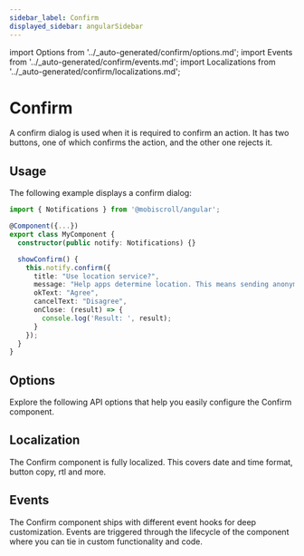 ```yaml
---
sidebar_label: Confirm
displayed_sidebar: angularSidebar
---
```


import Options from '../\_auto-generated/confirm/options.md';
import Events from '../\_auto-generated/confirm/events.md';
import Localizations from '../\_auto-generated/confirm/localizations.md';

# Confirm

A confirm dialog is used when it is required to confirm an action.
It has two buttons, one of which confirms the action, and the other one rejects it.

## Usage

The following example displays a confirm dialog:

```ts
import { Notifications } from '@mobiscroll/angular';

@Component({...})
export class MyComponent {
  constructor(public notify: Notifications) {}

  showConfirm() {
    this.notify.confirm({
      title: "Use location service?",
      message: "Help apps determine location. This means sending anonymous location data, even when no apps are running.",
      okText: "Agree",
      cancelText: "Disagree",
      onClose: (result) => {
        console.log('Result: ', result);
      }
    });
  }
}
```

<div className="option-list">

## Options
Explore the following API options that help you easily configure the Confirm component.

<Options />

## Localization
The Confirm component is fully localized. This covers date and time format, button copy, rtl and more.

<Localizations />

## Events
The Confirm component ships with different event hooks for deep customization. Events are triggered through the lifecycle of the component where you can tie in custom functionality and code.

<Events />

</div>
